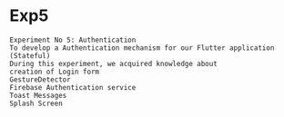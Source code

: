 # Exp5

	Experiment No 5: Authentication
	To develop a Authentication mechanism for our Flutter application (Stateful)
	During this experiment, we acquired knowledge about
	creation of Login form
	GestureDetector
	Firebase Authentication service
	Toast Messages
	Splash Screen
